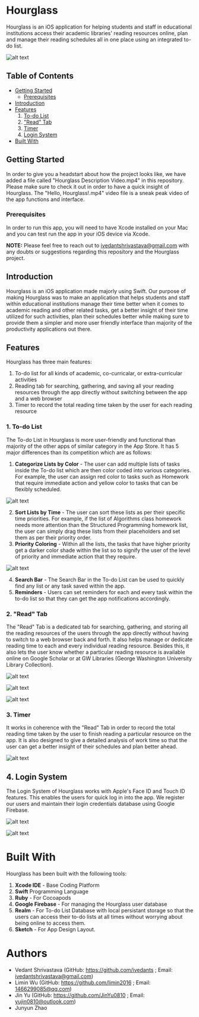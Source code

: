 # Hourglass

Hourglass is an iOS application for helping students and staff in educational institutions access their academic libraries' reading resources online, plan and manage their reading schedules all in one place using an integrated to-do list.

![alt text](https://github.com/ivedants/Hourglass-iOS-Application-for-Reading-Resource-Management/blob/main/Screenshot%20-%201.png?raw=true)

## Table of Contents

- [Getting Started](#getting-started)
  - [Prerequisites](#prerequisites)
- [Introduction](#introduction)
- [Features](#features)
   1. [To-do List](#1-to-do-list)
   2. ["Read" Tab](#2-read-tab)
   3. [Timer](#3-timer)
   4. [Login System](#4-login-system)
- [Built With](#built-with)

## Getting Started

In order to give you a headstart about how the project looks like, we have added a file called "Hourglass Description Video.mp4" in this repository. Please make sure to check it out in order to have a quick insight of Hourglass. The "Hello, Hourglass!.mp4" video file is a sneak peak video of the app functions and interface. 

### Prerequisites

In order to run this app, you will need to have Xcode installed on your Mac and you can test run the app in your iOS device via Xcode. 

**NOTE:** Please feel free to reach out to ivedantshrivastava@gmail.com with any doubts or suggestions regarding this repository and the Hourglass project. 

## Introduction

Hourglass is an iOS application made majorly using Swift. Our purpose of making Hourglass was to make an application that helps students and staff within educational institutions manage their time better when it comes to academic reading and other related tasks, get a better insight of their time utilized for such activities, plan their schedules better while making sure to provide them a simpler and more user friendly interface than majority of the productivity applications out there. 

## Features

Hourglass has three main features:
1. To-do list for all kinds of academic, co-curricalar, or extra-curricular activities
2. Reading tab for searching, gathering, and saving all your reading resources through the app directly without switching between the app and a web browser
3. Timer to record the total reading time taken by the user for each reading resource

### 1. To-do List

The To-do List in Hourglass is more user-friendly and functional than majority of the other apps of similar category in the App Store. It has 5 major differences than its competition which are as follows:
1. **Categorize Lists by Color** - The user can add multiple lists of tasks inside the To-do list which are then color coded into various categories. For example, the user can assign red color to tasks such as Homework that require immediate action and yellow color to tasks that can be flexibly scheduled. 

![alt text](https://github.com/ivedants/Hourglass-iOS-Application-for-Reading-Resource-Management/blob/main/Screenshot%20-%203.png?raw=true)

2. **Sort Lists by Time** - The user can sort these lists as per their specific time priorities. For example, if the list of Algorithms class homework needs more attention than the Structured Programming homework list, the user can simply drag these lists from their placeholders and set them as per their priority order. 
3. **Priority Coloring** - Within all the lists, the tasks that have higher priority get a darker color shade within the list so to signify the user of the level of priority and immediate action that they require. 

![alt text](https://github.com/ivedants/Hourglass-iOS-Application-for-Reading-Resource-Management/blob/main/Screenshot%20-%202.png?raw=true)

4. **Search Bar** - The Search Bar in the To-do List can be used to quickly find any list or any task saved within the app. 
5. **Reminders** - Users can set reminders for each and every task within the to-do list so that they can get the app notifications accordingly. 

 ### 2. "Read" Tab

The "Read" Tab is a dedicated tab for searching, gathering, and storing all the reading resources of the users through the app directly without having to switch to a web browser back and forth. It also helps manage or dedicate reading time to each and every individual reading resource. Besides this, it also lets the user know whether a particular reading resource is available online on Google Scholar or at GW Libraries (George Washington University Library Collection).

![alt text](https://github.com/ivedants/Hourglass-iOS-Application-for-Reading-Resource-Management/blob/main/Screenshot%20-%205.png?raw=true)

![alt text](https://github.com/ivedants/Hourglass-iOS-Application-for-Reading-Resource-Management/blob/main/Screenshot%20-%206.png?raw=true)

![alt text](https://github.com/ivedants/Hourglass-iOS-Application-for-Reading-Resource-Management/blob/main/Screenshot%20-%207.png?raw=true)

### 3. Timer

It works in coherence with the "Read" Tab in order to record the total reading time taken by the user to finish reading a particular resource on the app. It is also designed to give a detailed analysis of work time so that the user can get a better insight of their schedules and plan better ahead. 

![alt text](https://github.com/ivedants/Hourglass-iOS-Application-for-Reading-Resource-Management/blob/main/Screenshot%20-%204.png?raw=true)

## 4. Login System

The Login System of Hourglass works with Apple's Face ID and Touch ID features. This enables the users for quick log in into the app. We register our users and maintain their login credentials database using Google Firebase. 

![alt text](https://github.com/ivedants/Hourglass-iOS-Application-for-Reading-Resource-Management/blob/main/Screenshot%20-%208.png?raw=true)

![alt text](https://github.com/ivedants/Hourglass-iOS-Application-for-Reading-Resource-Management/blob/main/Screenshot%20-%209.png?raw=true)

# Built With

Hourglass has been built with the following tools:
1. **Xcode IDE** - Base Coding Platform
2. **Swift** Programming Language
3. **Ruby** - For Cocoapods
4. **Google Firebase** - For managing the Hourglass user database
5. **Realm** - For To-do List Database with local persistant storage so that the users can access their to-do lists at all times without worrying about being online to access them. 
6. **Sketch** - For App Design Layout. 

# Authors

- Vedant Shrivastava (GitHub: https://github.com/ivedants ; Email: ivedantshrivastava@gmail.com)
- Limin Wu (GitHub: https://github.com/limin2016 ; Email: 1466299085@qq.com)
- Jin Yu (GitHub: https://github.com/JinYu0810 ; Email: yujin0810@outlook.com)
- Junyun Zhao
